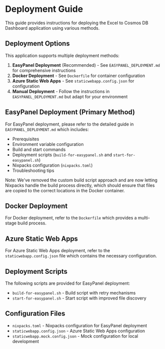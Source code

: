 # Deployment Guide

This guide provides instructions for deploying the Excel to Cosmos DB Dashboard application using various methods.

## Deployment Options

This application supports multiple deployment methods:

1. **EasyPanel Deployment** (Recommended) - See `EASYPANEL_DEPLOYMENT.md` for comprehensive instructions
2. **Docker Deployment** - See `Dockerfile` for container configuration
3. **Azure Static Web Apps** - See `staticwebapp.config.json` for configuration
4. **Manual Deployment** - Follow the instructions in `EASYPANEL_DEPLOYMENT.md` but adapt for your environment

## EasyPanel Deployment (Primary Method)

For EasyPanel deployment, please refer to the detailed guide in `EASYPANEL_DEPLOYMENT.md` which includes:

- Prerequisites
- Environment variable configuration
- Build and start commands
- Deployment scripts (`build-for-easypanel.sh` and `start-for-easypanel.sh`)
- Nixpacks configuration (`nixpacks.toml`)
- Troubleshooting tips

Note: We've removed the custom build script approach and are now letting Nixpacks handle the build process directly, which should ensure that files are copied to the correct locations in the Docker container.

## Docker Deployment

For Docker deployment, refer to the `Dockerfile` which provides a multi-stage build process.

## Azure Static Web Apps

For Azure Static Web Apps deployment, refer to the `staticwebapp.config.json` file which contains the necessary configuration.

## Deployment Scripts

The following scripts are provided for EasyPanel deployment:
- `build-for-easypanel.sh` - Build script with retry mechanisms
- `start-for-easypanel.sh` - Start script with improved file discovery

## Configuration Files

- `nixpacks.toml` - Nixpacks configuration for EasyPanel deployment
- `staticwebapp.config.json` - Azure Static Web Apps configuration
- `staticwebapp.mock.config.json` - Mock configuration for local development